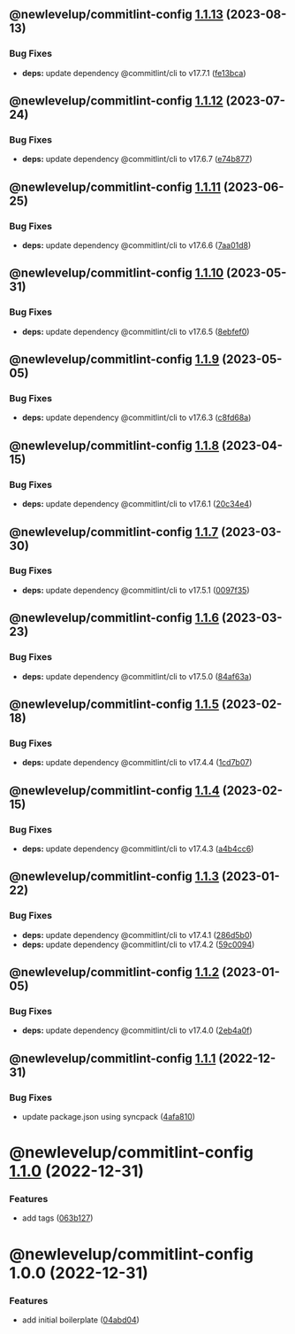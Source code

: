 ## @newlevelup/commitlint-config [1.1.13](https://github.com/newlevelup/config/compare/@newlevelup/commitlint-config@1.1.12...@newlevelup/commitlint-config@1.1.13) (2023-08-13)


### Bug Fixes

* **deps:** update dependency @commitlint/cli to v17.7.1 ([fe13bca](https://github.com/newlevelup/config/commit/fe13bcaa2526dc1678a4df95ceab111481e608b9))

## @newlevelup/commitlint-config [1.1.12](https://github.com/newlevelup/config/compare/@newlevelup/commitlint-config@1.1.11...@newlevelup/commitlint-config@1.1.12) (2023-07-24)


### Bug Fixes

* **deps:** update dependency @commitlint/cli to v17.6.7 ([e74b877](https://github.com/newlevelup/config/commit/e74b877c87412ca81a5a1266d9c647788154a6c6))

## @newlevelup/commitlint-config [1.1.11](https://github.com/newlevelup/config/compare/@newlevelup/commitlint-config@1.1.10...@newlevelup/commitlint-config@1.1.11) (2023-06-25)


### Bug Fixes

* **deps:** update dependency @commitlint/cli to v17.6.6 ([7aa01d8](https://github.com/newlevelup/config/commit/7aa01d80d759f69a6c0ae295eca297ac2dfb56b5))

## @newlevelup/commitlint-config [1.1.10](https://github.com/newlevelup/config/compare/@newlevelup/commitlint-config@1.1.9...@newlevelup/commitlint-config@1.1.10) (2023-05-31)


### Bug Fixes

* **deps:** update dependency @commitlint/cli to v17.6.5 ([8ebfef0](https://github.com/newlevelup/config/commit/8ebfef02f929713e0e5ee2363d330ff298f3e01b))

## @newlevelup/commitlint-config [1.1.9](https://github.com/newlevelup/config/compare/@newlevelup/commitlint-config@1.1.8...@newlevelup/commitlint-config@1.1.9) (2023-05-05)


### Bug Fixes

* **deps:** update dependency @commitlint/cli to v17.6.3 ([c8fd68a](https://github.com/newlevelup/config/commit/c8fd68a84d25004ce41c39018ff37290ee3c4fa3))

## @newlevelup/commitlint-config [1.1.8](https://github.com/newlevelup/config/compare/@newlevelup/commitlint-config@1.1.7...@newlevelup/commitlint-config@1.1.8) (2023-04-15)


### Bug Fixes

* **deps:** update dependency @commitlint/cli to v17.6.1 ([20c34e4](https://github.com/newlevelup/config/commit/20c34e40a0aaf14163dece2b54ba82a07480cb77))

## @newlevelup/commitlint-config [1.1.7](https://github.com/newlevelup/config/compare/@newlevelup/commitlint-config@1.1.6...@newlevelup/commitlint-config@1.1.7) (2023-03-30)


### Bug Fixes

* **deps:** update dependency @commitlint/cli to v17.5.1 ([0097f35](https://github.com/newlevelup/config/commit/0097f35e34a50055c7cfdc07da13729f2cd3624f))

## @newlevelup/commitlint-config [1.1.6](https://github.com/newlevelup/config/compare/@newlevelup/commitlint-config@1.1.5...@newlevelup/commitlint-config@1.1.6) (2023-03-23)


### Bug Fixes

* **deps:** update dependency @commitlint/cli to v17.5.0 ([84af63a](https://github.com/newlevelup/config/commit/84af63a19b541f0173d5b81d29ed3075d9f31ae0))

## @newlevelup/commitlint-config [1.1.5](https://github.com/newlevelup/config/compare/@newlevelup/commitlint-config@1.1.4...@newlevelup/commitlint-config@1.1.5) (2023-02-18)


### Bug Fixes

* **deps:** update dependency @commitlint/cli to v17.4.4 ([1cd7b07](https://github.com/newlevelup/config/commit/1cd7b0711aa8f50a1d3ff7711dcae97b205a3e39))

## @newlevelup/commitlint-config [1.1.4](https://github.com/newlevelup/config/compare/@newlevelup/commitlint-config@1.1.3...@newlevelup/commitlint-config@1.1.4) (2023-02-15)


### Bug Fixes

* **deps:** update dependency @commitlint/cli to v17.4.3 ([a4b4cc6](https://github.com/newlevelup/config/commit/a4b4cc6955a98ad64d01c6640ae10134e06142e8))

## @newlevelup/commitlint-config [1.1.3](https://github.com/newlevelup/config/compare/@newlevelup/commitlint-config@1.1.2...@newlevelup/commitlint-config@1.1.3) (2023-01-22)


### Bug Fixes

* **deps:** update dependency @commitlint/cli to v17.4.1 ([286d5b0](https://github.com/newlevelup/config/commit/286d5b0ac349f4f9b99e8d0bc8d4583ff37810f8))
* **deps:** update dependency @commitlint/cli to v17.4.2 ([59c0094](https://github.com/newlevelup/config/commit/59c009415eea1236ff622bdfe28744563a7e15ae))

## @newlevelup/commitlint-config [1.1.2](https://github.com/newlevelup/config/compare/@newlevelup/commitlint-config@1.1.1...@newlevelup/commitlint-config@1.1.2) (2023-01-05)


### Bug Fixes

* **deps:** update dependency @commitlint/cli to v17.4.0 ([2eb4a0f](https://github.com/newlevelup/config/commit/2eb4a0fb901f163a8183eed3afe0a9ec69a34d75))

## @newlevelup/commitlint-config [1.1.1](https://github.com/newlevelup/config/compare/@newlevelup/commitlint-config@1.1.0...@newlevelup/commitlint-config@1.1.1) (2022-12-31)


### Bug Fixes

* update package.json using syncpack ([4afa810](https://github.com/newlevelup/config/commit/4afa810624c2b0b8483a9c07de1f7b9e4628c5b3))

# @newlevelup/commitlint-config [1.1.0](https://github.com/newlevelup/config/compare/@newlevelup/commitlint-config@1.0.0...@newlevelup/commitlint-config@1.1.0) (2022-12-31)


### Features

* add tags ([063b127](https://github.com/newlevelup/config/commit/063b1278cfc0a52b1f5aa5324371af3f48947837))

# @newlevelup/commitlint-config 1.0.0 (2022-12-31)


### Features

* add initial boilerplate ([04abd04](https://github.com/newlevelup/config/commit/04abd040bc0501f9202853794aea884aa0d31b0c))
